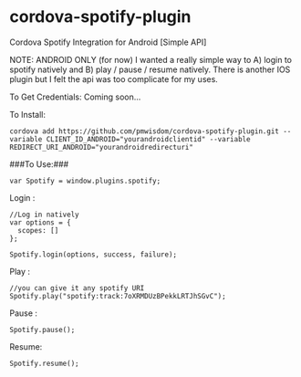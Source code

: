 # cordova-spotify-plugin
Cordova Spotify Integration for Android [Simple API]

NOTE: ANDROID ONLY (for now)
I wanted a really simple way to A) login to spotify natively and B) play / pause / resume natively. There is another IOS plugin but I felt the api was too complicate for my uses. 

To Get Credentials:
  Coming soon...

To Install: 
````
cordova add https://github.com/pmwisdom/cordova-spotify-plugin.git --variable CLIENT_ID_ANDROID="yourandroidclientid" --variable REDIRECT_URI_ANDROID="yourandroidredirecturi"
````

###To Use:###

````
var Spotify = window.plugins.spotify;
````

Login : 
````
//Log in natively
var options = {
  scopes: []
};

Spotify.login(options, success, failure);
````

Play : 
````
//you can give it any spotify URI
Spotify.play("spotify:track:7oXRMDUzBPekkLRTJhSGvC");
````

Pause : 
````
Spotify.pause();
````

Resume: 
````
Spotify.resume();
````

